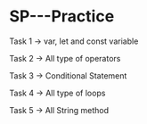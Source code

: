# SP---Practice

Task 1 -> var, let and const variable

Task 2 -> All type of operators

Task 3 -> Conditional Statement

Task 4 -> All type of loops

Task 5 -> All String method